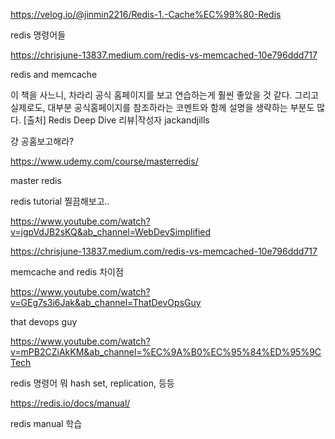 https://velog.io/@jinmin2216/Redis-1.-Cache%EC%99%80-Redis

redis 명령어들


https://chrisjune-13837.medium.com/redis-vs-memcached-10e796ddd717

redis and memcache


 이 책을 사느니, 차라리 공식 홈페이지를 보고 연습하는게 훨씬 좋았을 것 같다. 그리고 실제로도, 대부분 공식홈페이지를 참조하라는 코멘트와 함께 설명을 생략하는 부분도 많다.
[출처] Redis Deep Dive 리뷰|작성자 jackandjills


걍 공홈보고해라?


https://www.udemy.com/course/masterredis/

master redis

redis tutorial 찔끔해보고..

https://www.youtube.com/watch?v=jgpVdJB2sKQ&ab_channel=WebDevSimplified

https://chrisjune-13837.medium.com/redis-vs-memcached-10e796ddd717

memcache and redis 차이점

https://www.youtube.com/watch?v=GEg7s3i6Jak&ab_channel=ThatDevOpsGuy


that devops guy

https://www.youtube.com/watch?v=mPB2CZiAkKM&ab_channel=%EC%9A%B0%EC%95%84%ED%95%9CTech


redis 명령어 뭐 hash set, replication, 등등


https://redis.io/docs/manual/

redis manual 학습


